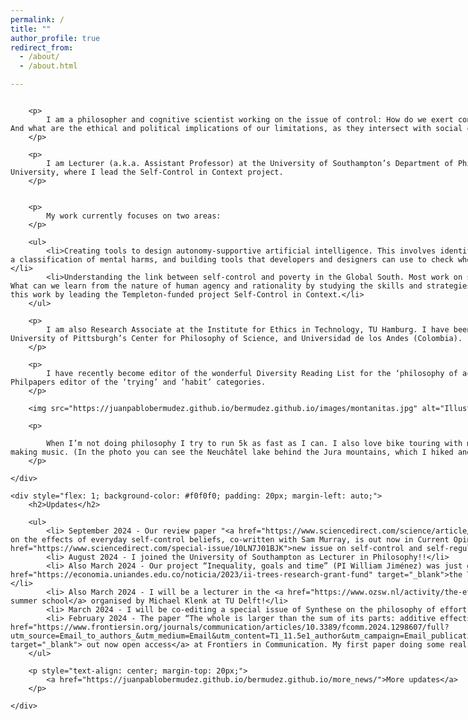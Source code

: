 ```yaml
---
permalink: /
title: ""
author_profile: true
redirect_from: 
  - /about/
  - /about.html

---
```


<div style="display: flex;">
    <div style="flex: 2; padding-right: 20px;">

        <p>
            I am a philosopher and cognitive scientist working on the issue of control: How do we exert control over our actions? What are the limits of that control? And what are the ethical and political implications of our limitations, as they intersect with social contexts and new technologies?
        </p>
        
        <p>
            I am Lecturer (a.k.a. Assistant Professor) at the University of Southampton’s Department of Philosophy, and Researcher at Externado de Colombia University, where I lead the Self-Control in Context project. 
        </p>

        
        <p>
            My work currently focuses on two areas:
        </p>
        
        <ul>
            <li>Creating tools to design autonomy-supportive artificial intelligence. This involves identifying the ethical boundaries of AI-based influence, building a classification of mental harms, and building tools that developers and designers can use to check whether their AI systems support or hinder human autonomy.</li>
            <li>Understanding the link between self-control and poverty in the Global South. Most work on self-control has studied populations in the Global North. What can we learn from the nature of human agency and rationality by studying the skills and strategies people develop in a broader set of contexts? I develop this work by leading the Templeton-funded project Self-Control in Context.</li>
        </ul>
        
        <p>
            I am also Research Associate at the Institute for Ethics in Technology, TU Hamburg. I have been visiting scholar at the University of Oxford, the University of Pittsburgh’s Center for Philosophy of Science, and Universidad de los Andes (Colombia).
        </p>
        
        <p>
            I have recently become editor of the wonderful Diversity Reading List for the ‘philosophy of action’ and ‘ethics of technology’ categories. I am also Philpapers editor of the ‘trying’ and ‘habit’ categories.
        </p>
    
        <img src="https://juanpablobermudez.github.io/bermudez.github.io/images/montanitas.jpg" alt="Illustration" style="width: 450px;">
    
        <p>
            
            When I’m not doing philosophy I try to run 5k as fast as I can. I also love bike touring with my wife Ade, hiking up and down mountains and occasionally making music. (In the photo you can see the Neuchâtel lake behind the Jura mountains, which I hiked and biked around while being a postdoc there.)
        </p>
                
    </div>
    
    <div style="flex: 1; background-color: #f0f0f0; padding: 20px; margin-left: auto;">
        <h2>Updates</h2>
        
        <ul>
            <li> September 2024 - Our review paper "<a href="https://www.sciencedirect.com/science/article/pii/S2352250X24000927">Believe in Your Self-Control</a>", on the effects of everyday self-control beliefs, co-written with Sam Murray, is out now in Current Opinion in Psychology's excellent <a href="https://www.sciencedirect.com/special-issue/10LN7J01BJK">new issue on self-control and self-regulation</a>!</li>
            <li> August 2024 - I joined the University of Southampton as Lecturer in Philosophy!!</li>
            <li> Also March 2024 - Our project “Inequality, goals and time” (PI William Jiménez) was just granted USD $15.000 in funding by <a href="https://economia.uniandes.edu.co/noticia/2023/ii-trees-research-grant-fund" target="_blank">the TREES research grant fund</a> (Uniandes & Ford Foundation)!</li>
            <li> Also March 2024 - I will be a lecturer in the <a href="https://www.ozsw.nl/activity/the-ethics-of-influence/" target="_blank"> Ethics of Influence summer school</a> organised by Michael Klenk at TU Delft!</li>
            <li> March 2024 - I will be co-editing a special issue of Synthese on the philosophy of effort with Malte Hendrickx and Olivier Massin!</li>
            <li> February 2024 - The paper “The whole is larger than the sum of its parts: additive effects of SMS nudge bundles”, coauthored with S. Barbosa, is <a href="https://www.frontiersin.org/journals/communication/articles/10.3389/fcomm.2024.1298607/full?utm_source=Email_to_authors_&utm_medium=Email&utm_content=T1_11.5e1_author&utm_campaign=Email_publication&field&journalName=Frontiers_in_Communication&id=1298607" target="_blank"> out now open access</a> at Frontiers in Communication. My first paper doing some real nudging!</li>
        </ul>
    
        <p style="text-align: center; margin-top: 20px;">
            <a href="https://juanpablobermudez.github.io/bermudez.github.io/more_news/">More updates</a>
        </p>
        
    </div>
</div>


​    
​    
